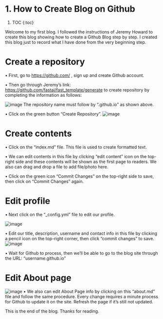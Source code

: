 # 1. How to Create Blog on Github

1. TOC
{:toc}

Welcome to my first blog. I followed the instructions of Jeremy Howard to create this blog showing how to create a Github Blog step by step. I created this blog just to record what I have done from the very beginning step. 

# Create a repository
•	First, go to https://github.com/ , sign up and create Github account.

•	Then go through Jeremy’s link: https://github.com/fastai/fast_template/generate to create repository by completing the information as follows:

![image](https://github.com/ChandararithTho/ChandararithTho.github.io/assets/164129658/989e9fcf-311d-4376-bc5d-c953adf90616)
The repository name must follow by “.github.io” as shown above. 

•	Click on the green button “Create Repository”.
![image](https://github.com/ChandararithTho/ChandararithTho.github.io/assets/164129658/825312f4-fe91-419e-89a4-19b2826ef1d7)

# Create contents
•	Click on the “index.md” file. This file is used to create formatted text. 

•	We can edit contents in this file by clicking “edit content” icon on the top-right side and these contents will be shown as the first page to readers. We also can drag and drop a file to add file/photo here. 

•	Click on the green icon “Commit Changes” on the top-right side to save, then click on “Commit Changes” again. 

# Edit profile
•	Next click on the “_config.yml” file to edit our profile. 

![image](https://github.com/ChandararithTho/ChandararithTho.github.io/assets/164129658/75957420-ca56-4015-93d0-c6555e88123e)

•	Edit our title, description, username and contact info in this file by clicking a pencil icon on the top-right corner, then click “commit changes” to save. 
![image](https://github.com/ChandararithTho/ChandararithTho.github.io/assets/164129658/477783c1-2061-4af3-9b36-3dadf8bb7571)

•	Wait for Github to process, then we’ll be able to go to the blog site through the URL: “username.github.io”

# Edit About page
![image](https://github.com/ChandararithTho/ChandararithTho.github.io/assets/164129658/b6731638-a685-497d-b2df-60c01bd628b1)
•	We also can edit About Page info by clicking on this “about.md” file and follow the same procedure. Every change requires a minute process for Github to update it on the site. Refresh the page if it’s still not updated. 

This is the end of the blog. Thanks for reading.
